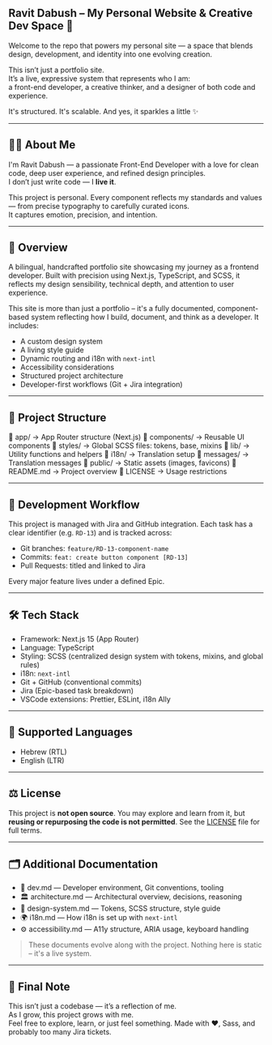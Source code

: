 ## Ravit Dabush – My Personal Website & Creative Dev Space 🌸

Welcome to the repo that powers my personal site — a space that blends design, development, and identity into one evolving creation.

This isn’t just a portfolio site.  
It’s a live, expressive system that represents who I am:  
a front-end developer, a creative thinker, and a designer of both code and experience.

It's structured. It's scalable. And yes, it sparkles a little ✨

---

## 👩‍💻 About Me

I'm Ravit Dabush — a passionate Front-End Developer with a love for clean code, deep user experience, and refined design principles.  
I don’t just write code — I **live it**.

This project is personal. Every component reflects my standards and values — from precise typography to carefully curated icons.  
It captures emotion, precision, and intention.

---

## 📁 Overview

A bilingual, handcrafted portfolio site showcasing my journey as a frontend developer. 
Built with precision using Next.js, TypeScript, and SCSS, it reflects my design sensibility, technical depth, and attention to user experience.

This site is more than just a portfolio – it's a fully documented, component-based system reflecting how I build, document, and think as a developer.
It includes:
- A custom design system
- A living style guide
- Dynamic routing and i18n with `next-intl`
- Accessibility considerations
- Structured project architecture
- Developer-first workflows (Git + Jira integration)

---

## 🧱 Project Structure

📁 app/                 → App Router structure (Next.js)
📁 components/          → Reusable UI components
📁 styles/              → Global SCSS files: tokens, base, mixins
📁 lib/                 → Utility functions and helpers
📁 i18n/                → Translation setup
📁 messages/            → Translation messages
📁 public/              → Static assets (images, favicons)
📄 README.md            → Project overview
📄 LICENSE              → Usage restrictions

---

## 🔄 Development Workflow

This project is managed with Jira and GitHub integration.
Each task has a clear identifier (e.g. `RD-13`) and is tracked across:
- Git branches: `feature/RD-13-component-name`
- Commits: `feat: create button component [RD-13]`
- Pull Requests: titled and linked to Jira

Every major feature lives under a defined Epic.

---

## 🛠 Tech Stack
- Framework: Next.js 15 (App Router)
- Language: TypeScript
- Styling: SCSS (centralized design system with tokens, mixins, and global rules)
- i18n: `next-intl`
- Git + GitHub (conventional commits)
- Jira (Epic-based task breakdown)
- VSCode extensions: Prettier, ESLint, i18n Ally

---

## 💬 Supported Languages

- Hebrew (RTL)
- English (LTR)

---

## ⚖️ License

This project is **not open source**. 
You may explore and learn from it, but **reusing or repurposing the code is not permitted**.
See the [LICENSE](./LICENSE) file for full terms.

---

## 🗂️ Additional Documentation

- 📘 dev.md — Developer environment, Git conventions, tooling
- 🏛 architecture.md — Architectural overview, decisions, reasoning
- 🎨 design-system.md — Tokens, SCSS structure, style guide
- 🌍 i18n.md — How i18n is set up with `next-intl`
- ⚙️ accessibility.md — A11y structure, ARIA usage, keyboard handling

> These documents evolve along with the project. Nothing here is static – it's a live system.

---

## 🤍 Final Note

This isn’t just a codebase — it’s a reflection of me.  
As I grow, this project grows with me.  
Feel free to explore, learn, or just feel something.
Made with ❤️, Sass, and probably too many Jira tickets.
